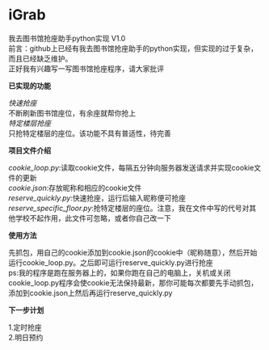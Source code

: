 # iGrab  
我去图书馆抢座助手python实现 V1.0  
前言：github上已经有我去图书馆抢座助手的python实现，但实现的过于复杂，而且已经缺乏维护。  
正好我有兴趣写一写图书馆抢座程序，请大家批评  
  
**已实现的功能**  
  
*快速抢座*  
不断刷新图书馆座位，有余座就帮你抢上  
*特定楼层抢座*  
只抢特定楼层的座位。该功能不具有普适性，待完善  
  
**项目文件介绍**  
  
*cookie_loop.py*:读取cookie文件，每隔五分钟向服务器发送请求并实现cookie文件的更新  
*cookie.json*:存放昵称和相应的cookie文件  
*reserve_quickly.py*:快速抢座，运行后输入昵称便可抢座  
*reserve_specific_floor.py*:抢特定楼层的座位。注意，我在文件中写的代号对其他学校不起作用，此文件可忽略，或者你自己改一下  
  
**使用方法**  
  
先抓包，用自己的cookie添加到cookie.json的cookie中（昵称随意），然后开始运行cookie_loop.py。之后即可运行reserve_quickly.py进行抢座  
ps:我的程序是跑在服务器上的，如果你跑在自己的电脑上，关机或关闭cookie_loop.py程序会使cookie无法保持最新，那你可能每次都要先手动抓包，添加到cookie.json上然后再运行reserve_quickly.py  
  
**下一步计划**
  
1.定时抢座  
2.明日预约
